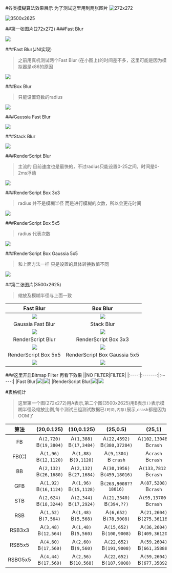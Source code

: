 
#各类模糊算法效果展示
为了测试这里用到两张图片
![272x272](http://upload-images.jianshu.io/upload_images/1916010-624c67fe495a5bda.png?imageMogr2/auto-orient/strip%7CimageView2/2/w/1240)

![3500x2625](http://upload-images.jianshu.io/upload_images/1916010-2d3799e0dd74ca80.jpg?imageMogr2/auto-orient/strip%7CimageView2/2/w/1240)

##第一张图片(272x272)
###Fast Blur

![](http://upload-images.jianshu.io/upload_images/1916010-a20be33f651bed00.png?imageMogr2/auto-orient/strip%7CimageView2/2/w/1240)

###Fast Blur(JNI实现)
>之前用真机测试两个Fast Blur (在小图上)的时间差不多，这里可能是因为模拟器是x86的原因

![](http://upload-images.jianshu.io/upload_images/1916010-70429f00d2e3b254.png?imageMogr2/auto-orient/strip%7CimageView2/2/w/1240)

###Box Blur
>只能设置奇数的radius

![](http://upload-images.jianshu.io/upload_images/1916010-c8ecd443e68925f3.png?imageMogr2/auto-orient/strip%7CimageView2/2/w/1240)

###Gaussia Fast Blur


![](http://upload-images.jianshu.io/upload_images/1916010-bfde5f7d1c93bb1c.png?imageMogr2/auto-orient/strip%7CimageView2/2/w/1240)

###Stack Blur

![](http://upload-images.jianshu.io/upload_images/1916010-e6a979454e795676.png?imageMogr2/auto-orient/strip%7CimageView2/2/w/1240)

###RenderScript Blur
>主流的 目前速度也是最快的，不过radius只能设置0-25之间，时间是0-2ms浮动

![](http://upload-images.jianshu.io/upload_images/1916010-4fc8550a6d2c08ca.png?imageMogr2/auto-orient/strip%7CimageView2/2/w/1240)

###RenderScript Box 3x3
>radius 并不是模糊半径 而是进行模糊的次数，所以会更花时间

![](http://upload-images.jianshu.io/upload_images/1916010-e9179030c529dd3a.png?imageMogr2/auto-orient/strip%7CimageView2/2/w/1240)

###RenderScript Box 5x5
>radius 代表次数

![](http://upload-images.jianshu.io/upload_images/1916010-b656c3b09a5dd462.png?imageMogr2/auto-orient/strip%7CimageView2/2/w/1240)

###RenderScript Box Gaussia 5x5
>和上面方法一样 只是设置的具体转换数值不同

![](http://upload-images.jianshu.io/upload_images/1916010-f1c2253320784ccb.png?imageMogr2/auto-orient/strip%7CimageView2/2/w/1240)

##第二张图片(3500x2625)
>缩放及模糊半径与上面一致

|Fast Blur|Box Blur|
|:------:|:--------:|
|![](http://upload-images.jianshu.io/upload_images/1916010-da33863c3722fcc7.png?imageMogr2/auto-orient/strip%7CimageView2/2/w/1240)|![](http://upload-images.jianshu.io/upload_images/1916010-f873d893266b53b5.png?imageMogr2/auto-orient/strip%7CimageView2/2/w/1240)|
|Gaussia Fast Blur|Stack Blur|
|![](http://upload-images.jianshu.io/upload_images/1916010-32488ff41db9567e.png?imageMogr2/auto-orient/strip%7CimageView2/2/w/1240)|![](http://upload-images.jianshu.io/upload_images/1916010-ef271636e54ef1f3.png?imageMogr2/auto-orient/strip%7CimageView2/2/w/1240)|
|RenderScript Blur|RenderScript Box 3x3|
|![](http://upload-images.jianshu.io/upload_images/1916010-d94435166b80a12c.png?imageMogr2/auto-orient/strip%7CimageView2/2/w/1240)|![](http://upload-images.jianshu.io/upload_images/1916010-db36a15bf1527c17.png?imageMogr2/auto-orient/strip%7CimageView2/2/w/1240)|
|RenderScript Box 5x5|RenderScript Box Gaussia 5x5|
|![](http://upload-images.jianshu.io/upload_images/1916010-879a08901ac518a6.png?imageMogr2/auto-orient/strip%7CimageView2/2/w/1240)|![](http://upload-images.jianshu.io/upload_images/1916010-870318be03c688a6.png?imageMogr2/auto-orient/strip%7CimageView2/2/w/1240)

###这里开启Bitmap Filter 再看下效果
||NO FILTER|FILTER|
|:----:|:-------:|:-----:|
|Fast Blur|![](http://upload-images.jianshu.io/upload_images/1916010-da33863c3722fcc7.png?imageMogr2/auto-orient/strip%7CimageView2/2/w/1240)|![](http://upload-images.jianshu.io/upload_images/1916010-fc12d3436a986cef.png?imageMogr2/auto-orient/strip%7CimageView2/2/w/1240)|
|RenderScript Blur|![](http://upload-images.jianshu.io/upload_images/1916010-00424a2e8151e391.png?imageMogr2/auto-orient/strip%7CimageView2/2/w/1240)|![](http://upload-images.jianshu.io/upload_images/1916010-5a1d23127baa25a4.png?imageMogr2/auto-orient/strip%7CimageView2/2/w/1240)

#表格统计
>这里第一个图(272x272)用A表示,第二个图(3500x2625)用B表示`()`表示模糊半径及缩放比例,每个测试三组测试数据已`(时间,内存)`展示,`crash`都是因为OOM了

|算法|(20,0.125)|(10,0.125)|(25,0.5)|(25,1)|(50,1)|
|:--:|:--------:|:-------:|:------:|:---:|:----:|
|FB|A`(2,720)`</br>B`(19,3804)`|A`(1,388)`</br>B`(17,3484)`|A`(22,4592)`</br>B`(380,37284)`|A`(102,13048)`</br>B`crash`|A`(115,10420)`</br>B`crash`|
|FB(C)|A`(1,96)`</br>B`(12,1120)`|A`(1,88)`</br>B`(9,1120)`|A`(9,1304)`</br>B `crash`|A`crash`</br>B`crash`|A`crash`</br>B`crash`|
|BB|A`(2,132)`</br>B`(26,1680)`|A`(2,132)`</br>B`(27,1684)`|A`(30,1956)`</br>B`(459,18016)`|A`(133,7812)`</br>B`crash`|A`(138,7820)`</br>B`crash`|
|GFB|A`(1,92)`</br>B`(16,1124)`|A`(1,96)`</br>B`(15,1128)`|B`(263,9008??18016)`|A`(87,5208)`</br>B`crash`|A`(88,5208)`</br>B`crash`|
|STB|A`(2,624)`</br>B`(18,3244)`|A`(2,344)`</br>B`(17,2924)`|A`(21,3340)`</br>B`(394,??)`|A`(95,13700)`</br>B`crash`|A`(116,15628)`</br>B`crash`|
|RSB|A`(1,52)`</br>B`(7,564)`|A`(1,48)`</br>B`(5,568)`|A`(6,652)`</br>B`(78,9008)`|A`(21,2604)`</br>B`(275,36116)`|不支持|
|RSB3x3|A`(3,48)`</br>B`(12,564)`|A`(1,48)`</br>B`(5,560)`|A`(15,652)`</br>B`(100,9008)`|A`(36,2604)`</br>B`(409,36120)`|A`(62,2604)`</br>B`(713,35888)`
|RSB5x5|A`(4,60)`</br>B`(17,560)`|A`(2,60)`</br>B`(9,560)`|A`(22,652)`</br>B`(191,9008)`|A`(59,2604)`</br>B`(661,35888)`|A`(122,2604)`</br>B`(1249,35888)`
|RSBG5x5|A`(4,44)`</br>B`(17,560)`|A`(2,56)`</br>B`(10,568)`|A`(22,652)`</br>B`(187,9008)`|A`(59,2604)`</br>B`(677,35892)`|A`(120,2604)`</br>B`(1268,35892)`


















